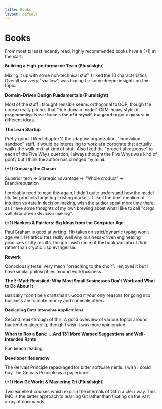 ```yaml
---
title: Books
layout: default
---
```


# Books

From most to least recently read, highly recommended books have a (+1) at the start.

**Building a High-performance Team (Pluralsight)**

Mixing it up with some non-technical stuff, I liked the 10 characteristics. Overall was very "shallow", was hoping for some
deeper insights on the topic.

**Domain-Driven Design Fundamentals (Pluralsight)**

Most of the stuff I thought sensible seems orthogonal to OOP, though the course really pitches that "rich domain model" ORM-heavy
style of programming. Never been a fan of it myself, but good to get exposure to different ideas.

**The Lean Startup**

Pretty good. I liked chapter 11 the adaptive organization, "innovation sandbox" stuff. It would be interesting to work at a corporate that actually walks the walk on that kind of stuff. Also liked the "proportial response" to each of the Five Whys question, I always thought the Five Whys was kind of goofy but I think the author has changed my mind.

**(+1) Crossing the Chasm**

Superior tech -> Strategic advantage -> "Whole product" -> Brand/reputation

I probably need to read this again, I didn't quite understand how the model fits for products targeting existing markets. I liked the brief mention of intuition vs data in decision making, wish the author spent more time there, as I have some thoughts of my own brewing about what I like to call "cargo cult data driven decision making".

**(+1) Hackers & Painters: Big Ideas from the Computer Age**

Paul Graham is good at writing. His takes on strict/dynamic typing won't age well. He articulates really well why business-driven engineering produces shitty results, though I wish more of the book was about *that* rather than cryptic Lisp evangelism.

**Rework**

Obnoxiously terse. Very much "preaching to the choir". I enjoyed it but I have similar philosophies around work/business.

**The E-Myth Revisited: Why Most Small Businesses Don't Work and What to Do About It**

Basically "don't be a craftsman". Good if your only reasons for going into business are to make money and dominate others.

**Designing Data Intensive Applications**

Second read-through of this. A good overview of various topics around backend engineering, though I wish it was more opinionated.

**When to Rob a Bank: ...And 131 More Warped Suggestions and Well-Intended Rants**

Fun beach reading.

**Developer Hegemony**

The Gervais Principle repackaged for bitter software nerds. I wish I could buy The Gervais Principle as a paperback.

**(+1) How Git Works & Mastering Git (Pluralsight)**

Two excellent courses which explain the internals of Git in a clear way. This IMO is the better approach to learning Git rather than fixating on the vast array of commands.
